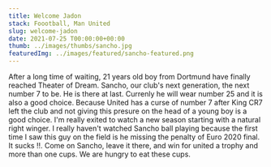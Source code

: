 ```yaml
---
title: Welcome Jadon
stack: Foootball, Man United
slug: welcome-jadon
date: 2021-07-25 T00:00:00+00:00
thumb: ../images/thumbs/sancho.jpg
featuredImg: ../images/featured/sancho-featured.png
---
```


After a long time of waiting, 21 years old boy from Dortmund have finally reached Theater of Dream. Sancho, our club's next generation, the next number 7 to be. He is there at last. Currenly he will wear number 25 and it is also a good choice. Because United has a curse of number 7 after King CR7 left the club and not giving this presure on the head of a young boy is a good choice. I'm really exited to watch a new season starting with a natural right winger. I really haven't watched Sancho ball playing because the first time I saw this guy on the field is he missing the penalty of Euro 2020 final. It sucks !!. Come on Sancho, leave it there, and win for united a trophy and more than one cups. We are hungry to eat these cups. 